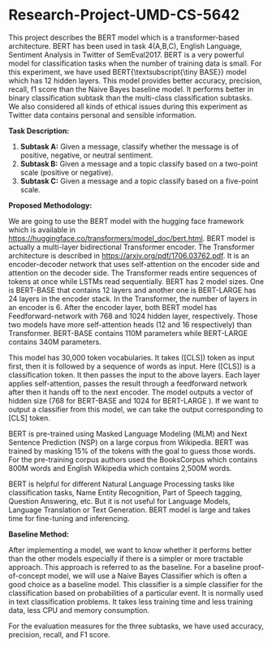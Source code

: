 # Research-Project-UMD-CS-5642


This project describes the BERT model which is a transformer-based architecture.  BERT has been used in task 4(A,B,C), English Language, Sentiment Analysis in Twitter of SemEval2017. BERT is a very powerful model for classification tasks when the number of training data is small. For this experiment, we have used BERT{\textsubscript{\tiny BASE}} model which has 12 hidden layers. This model provides better accuracy, precision, recall, f1 score than the Naive Bayes baseline model. It performs better in binary classification subtask than the multi-class classification subtasks. We also considered all kinds of ethical issues during this experiment as Twitter data contains personal and sensible information.

**Task Description:**

1. **Subtask A:**
Given a message, classify whether the message is of positive, negative, or neutral sentiment.
2. **Subtask B:** 
Given a message and a topic classify based on a two-point scale (positive or negative).
3. **Subtask C:** 
Given a message and a topic classify based on a five-point scale.


**Proposed Methodology:**

We are going to use the BERT model with the hugging face framework which is available in https://huggingface.co/transformers/model_doc/bert.html. BERT model is actually a multi-layer bidirectional Transformer encoder. The Transformer architecture is described in https://arxiv.org/pdf/1706.03762.pdf. It is an encoder-decoder network that uses self-attention on the encoder side and attention on the decoder side. The Transformer reads entire sequences of tokens at once while LSTMs read sequentially. BERT has 2 model sizes. One is BERT-BASE that contains 12 layers and another one is BERT-LARGE has 24 layers in the encoder stack. In the Transformer, the number of layers in an encoder is 6. After the encoder layer, both BERT model has Feedforward-network with 768 and 1024 hidden layer, respectively. Those two models have more self-attention heads (12 and 16 respectively) than Transformer. BERT-BASE contains 110M parameters while BERT-LARGE contains 340M parameters.

This model has 30,000 token vocabularies. It takes ([CLS]) token as input first, then it is followed by a sequence of words as input. Here ([CLS]) is a classification token. It then passes the input to the above layers. Each layer applies self-attention, passes the result through a feedforward network after then it hands off to the next encoder. The model outputs a vector of hidden size (768 for BERT-BASE and 1024 for BERT-LARGE ). If we want to output a classifier from this model, we can take the output corresponding to [CLS] token.

BERT is pre-trained using Masked Language Modeling (MLM) and Next Sentence Prediction (NSP) on a large corpus from Wikipedia.  BERT was trained by masking 15% of the tokens with the goal to guess those words. For the pre-training corpus authors used the BooksCorpus which contains 800M words and English Wikipedia which contains 2,500M words.

BERT is helpful for different Natural Language Processing tasks like classification tasks, Name Entity Recognition, Part of Speech tagging, Question Answering, etc. But it is not useful for Language Models, Language Translation or Text Generation. BERT model is large and takes time for fine-tuning and inferencing.


**Baseline Method:**

After implementing a model, we want to know whether it performs better than the other models especially if there is a simpler or more tractable approach. This approach is referred to as the baseline. For a baseline proof-of-concept model, we will use a Naive Bayes Classifier which is often a good choice as a baseline model. This classifier is a simple classifier for the classification based on probabilities of a particular event. It is normally used in text classification problems. It takes less training time and less training data, less CPU and memory consumption.

For the evaluation measures for the three subtasks, we have used accuracy, precision, recall, and F1 score.

